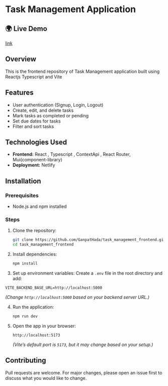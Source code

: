 # Task Management Application

## 🌍 Live Demo
[link](https://task-management-assignment2.netlify.app)

## Overview
This is the frontend repository of Task Management application built using Reactjs Typescript and Vite

## Features
- User authentication (Signup, Login, Logout)
- Create, edit, and delete tasks
- Mark tasks as completed or pending
- Set due dates for tasks
- Filter and sort tasks


## Technologies Used
- **Frontend:** React , Typescript , ContextApi , React Router, Mui(component-library)
- **Deployment:** Netlify

## Installation
### Prerequisites
- Node.js and npm installed


### Steps
1. Clone the repository:
   ```sh
   git clone https://github.com/GanpatHada/task_management_frontend.git
   cd task_management_frontend
   ```

2. Install dependencies:
   ```sh
   npm install
   ```

3. Set up environment variables:
  Create a `.env` file in the root directory and add:
  ```env
  VITE_BACKEND_BASE_URL=http://localhost:5000
  ```
  *(Change `http://localhost:5000` based on your backend server URL.)*

4. Run the application:
   ```sh
   npm run dev
   ```

5. Open the app in your browser:
   ```
   http://localhost:5173
   ```
   *(Vite’s default port is `5173`, but it may change based on your setup.)*


## Contributing
Pull requests are welcome. For major changes, please open an issue first to discuss what you would like to change.

